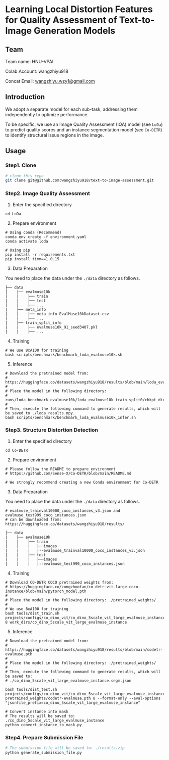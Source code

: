 # Learning Local Distortion Features for Quality Assessment of Text-to-Image Generation Models


## Team

Team name: HNU-VPAI

Colab Account: wangzhiyu918

Concat Email: wangzhiyu.wzy1@gmail.com

## Introduction

We adopt a separate model for each sub-task, addressing them independently to optimize performance.

To be specific, we use an Image Quality Assessment (IQA) model (see `LoDa`) to predict quality scores and an instance
segmentation model (see `Co-DETR`) to identify structural issue regions in the image.

## Usage

### Step1. Clone

```bash
# clone this repo
git clone git@github.com:wangzhiyu918/text-to-image-assessment.git
```

### Step2. Image Quality Assessment

1. Enter the specified directory

```
cd LoDa
```

2. Prepare environment

```
# Using conda (Recommend)
conda env create -f environment.yaml
conda activate loda

# Using pip
pip install -r requirements.txt
pip install timm==1.0.15
```

3. Data Preparation

You need to place the data under the `./data` directory as follows.

```
├── data
|    ├── evalmuse10k
|    |    ├── train
|    |    ├── test
|    |    ├── ...
|    ├── meta_info
|    |    ├── meta_info_EvalMuse10kDataset.csv
|    |    ├── ...
|    ├── train_split_info
|    |    ├── evalmuse10k_91_seed3407.pkl
|    |    ├── ...
```

4. Training 

```
# We use 8xA100 for training
bash scripts/benchmark/benchmark_loda_evalmuse10k.sh
```

5. Inference

```
# Download the pretrained model from:
# https://huggingface.co/datasets/wangzhiyu918/results/blob/main/loda_evalmuse10k_train_split0_1120.pt
#
# Place the model in the following directory:
# runs/loda_benchmark_evalmuse10k/loda_evalmuse10k_train_split0/chkpt_dir
#
# Then, execute the following command to generate results, which will be saved to ./loda_results.npy.
bash scripts/benchmark/benchmark_loda_evalmuse10k_infer.sh
```

### Step3. Structure Distortion Detection

1. Enter the specified directory

```
cd Co-DETR
```

2. Prepare environment

```
# Please follow the README to prepare environment
# https://github.com/Sense-X/Co-DETR/blob/main/README.md

# We strongly recommend creating a new Conda environment for Co-DETR
```

3. Data Preparation

You need to place the data under the `./data` directory as follows.


```
# evalmuse_trainval10000_coco_instances_v3.json and evalmuse_test999_coco_instances.json
# can be downloaded from: https://huggingface.co/datasets/wangzhiyu918/results/

├── data
|    ├── evalmuse10k
|    |    ├── train
|    |    |   ├──images
|    |    |   |--evalmuse_trainval10000_coco_instances_v3.json
|    |    ├── test
|    |    |   ├──images
|    |    |   |--evalmuse_test999_coco_instances.json
```

4. Training 

```
# Download CO-DETR COCO pretrained weights from:
# https://huggingface.co/zongzhuofan/co-detr-vit-large-coco-instance/blob/main/pytorch_model.pth
# 
# Place the model in the following directory: ./pretrained_weights/
# 
# We use 8xA100 for training
bash tools/dist_train.sh projects/configs/co_dino_vit/co_dino_5scale_vit_large_evalmuse_instance.py 8 work_dirs/co_dino_5scale_vit_large_evalmuse_instance
```

5. Inference

```
# Download the pretrained model from:
# https://huggingface.co/datasets/wangzhiyu918/results/blob/main/codetr-evalmuse.pth
#
# Place the model in the following directory: ./pretrained_weights/
#
# Then, execute the following command to generate results, which will be saved to:
# ./co_dino_5scale_vit_large_evalmuse_instance.segm.json

bash tools/dist_test.sh projects/configs/co_dino_vit/co_dino_5scale_vit_large_evalmuse_instance.py pretrained_weights/codetr-evalmuse.pth 8 --format-only --eval-options "jsonfile_prefix=co_dino_5scale_vit_large_evalmuse_instance"

# Convert instance into mask
# The results will be saved to: ./co_dino_5scale_vit_large_evalmuse_instance
python convert_instance_to_mask.py
```

### Step4. Prepare Submission File

```bash
# The submission file will be saved to: ./results.zip
python generate_submission_file.py
```

